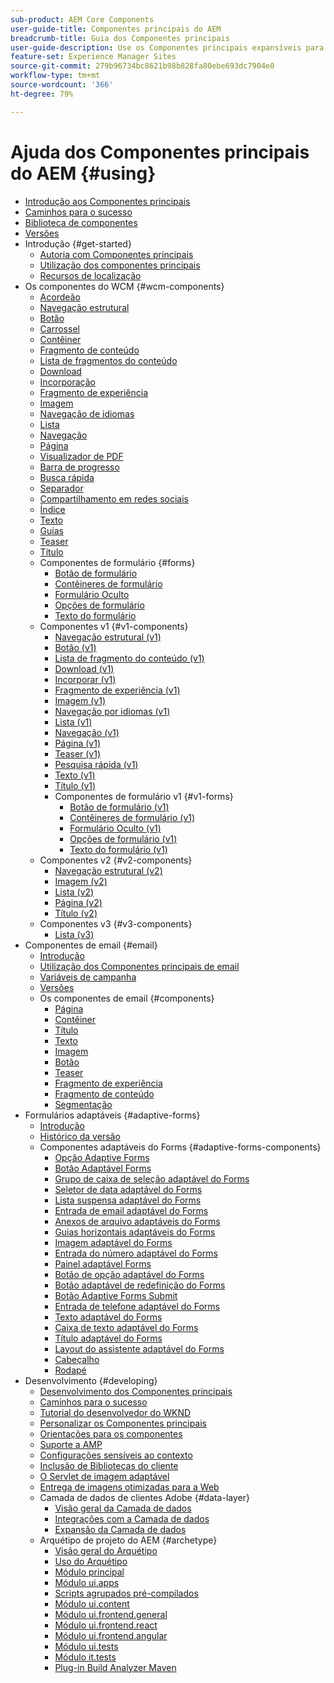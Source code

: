 ```yaml
---
sub-product: AEM Core Components
user-guide-title: Componentes principais do AEM
breadcrumb-title: Guia dos Componentes principais
user-guide-description: Use os Componentes principais expansíveis para permitir que os autores criem conteúdo facilmente.
feature-set: Experience Manager Sites
source-git-commit: 279b96734bc8621b98b828fa80ebe693dc7904e0
workflow-type: tm+mt
source-wordcount: '366'
ht-degree: 79%

---
```



# Ajuda dos Componentes principais do AEM {#using}

+ [Introdução aos Componentes principais ](introduction.md)
+ [Caminhos para o sucesso](developing/success.md)
+ [Biblioteca de componentes](https://adobe.com/go/aem_cmp_library_br)
+ [Versões](versions.md)
+ Introdução {#get-started}
   + [Autoria com Componentes principais](get-started/authoring.md)
   + [Utilização dos componentes principais](get-started/using.md)
   + [Recursos de localização](get-started/localization.md)
+ Os componentes do WCM {#wcm-components}
   + [Acordeão](components/accordion.md)
   + [Navegação estrutural](components/breadcrumb.md)
   + [Botão](components/button.md)
   + [Carrossel](components/carousel.md)
   + [Contêiner](components/container.md)
   + [Fragmento de conteúdo](components/content-fragment-component.md)
   + [Lista de fragmentos do conteúdo](components/content-fragment-list.md)
   + [Download](components/download.md)
   + [Incorporação](components/embed.md)
   + [Fragmento de experiência](components/experience-fragment.md)
   + [Imagem](components/image.md)
   + [Navegação de idiomas](components/language-navigation.md)
   + [Lista](components/list.md)
   + [Navegação](components/navigation.md)
   + [Página](components/page.md)
   + [Visualizador de PDF](components/pdf-viewer.md)
   + [Barra de progresso](components/progress-bar.md)
   + [Busca rápida](components/quick-search.md)
   + [Separador](components/separator.md)
   + [Compartilhamento em redes sociais](components/sharing.md)
   + [Índice](components/tableofcontents.md)
   + [Texto](components/text.md)
   + [Guias](components/tabs.md)
   + [Teaser](components/teaser.md)
   + [Título](components/title.md)
   + Componentes de formulário {#forms}
      + [Botão de formulário](components/forms/form-button.md)
      + [Contêineres de formulário](components/forms/form-container.md)
      + [Formulário Oculto](components/forms/form-hidden.md)
      + [Opções de formulário](components/forms/form-options.md)
      + [Texto do formulário](components/forms/form-text.md)
   + Componentes v1 {#v1-components}
      + [Navegação estrutural (v1)](components/v1/breadcrumb-v1.md)
      + [Botão (v1)](components/v1/button.md)
      + [Lista de fragmento do conteúdo (v1)](components/v1/content-fragment-list.md)
      + [Download (v1)](components/v1/download.md)
      + [Incorporar (v1)](components/v1/embed.md)
      + [Fragmento de experiência (v1)](components/v1/experience-fragment.md)
      + [Imagem (v1)](components/v1/image-v1.md)
      + [Navegação por idiomas (v1)](components/v1/language-navigation.md)
      + [Lista (v1)](components/v1/list-v1.md)
      + [Navegação (v1)](components/v1/navigation.md)
      + [Página (v1)](components/v1/page-v1.md)
      + [Teaser (v1)](components/v1/teaser.md)
      + [Pesquisa rápida (v1)](components/v1/quick-search.md)
      + [Texto (v1)](components/v1/text-v1.md)
      + [Título (v1)](components/v1/title-v1.md)
      + Componentes de formulário v1 {#v1-forms}
         + [Botão de formulário (v1)](components/v1/form-button-v1.md)
         + [Contêineres de formulário (v1)](components/v1/form-container-v1.md)
         + [Formulário Oculto (v1)](components/v1/form-hidden-v1.md)
         + [Opções de formulário (v1)](components/v1/form-options-v1.md)
         + [Texto do formulário (v1)](components/v1/form-text-v1.md)
   + Componentes v2 {#v2-components}
      + [Navegação estrutural (v2)](components/v2/breadcrumb.md)
      + [Imagem (v2)](components/v2/image.md)
      + [Lista (v2)](components/v2/list.md)
      + [Página (v2)](components/v2/page.md)
      + [Título (v2)](components/v2/title.md)
   + Componentes v3 {#v3-components}
      + [Lista (v3)](components/v3/list.md)
+ Componentes de email {#email}
   + [Introdução](/help/email/introduction.md)
   + [Utilização dos Componentes principais de email](/help/email/using.md)
   + [Variáveis de campanha](/help/email/campaign-variables.md)
   + [Versões](/help/email/versions.md)
   + Os componentes de email {#components}
      + [Página](/help/email/components/page.md)
      + [Contêiner](/help/email/components/container.md)
      + [Título](/help/email/components/title.md)
      + [Texto](/help/email/components/text.md)
      + [Imagem](/help/email/components/image.md)
      + [Botão](/help/email/components/button.md)
      + [Teaser](/help/email/components/teaser.md)
      + [Fragmento de experiência](/help/email/components/experience-fragment.md)
      + [Fragmento de conteúdo](/help/email/components/content-fragment.md)
      + [Segmentação](/help/email/components/segmentation.md)
+ Formulários adaptáveis {#adaptive-forms}
   + [Introdução](/help/adaptive-forms/introduction.md)
   + [Histórico da versão](/help/adaptive-forms/version.md)
   + Componentes adaptáveis do Forms {#adaptive-forms-components}
      + [Opção Adaptive Forms](/help/adaptive-forms/components/accordion.md)
      + [Botão Adaptável Forms](/help/adaptive-forms/components/button.md)
      + [Grupo de caixa de seleção adaptável do Forms](/help/adaptive-forms/components/checkbox-group.md)
      + [Seletor de data adaptável do Forms](/help/adaptive-forms/components/date-picker.md)
      + [Lista suspensa adaptável do Forms](/help/adaptive-forms/components/drop-down.md)
      + [Entrada de email adaptável do Forms](/help/adaptive-forms/components/email-input.md)
      + [Anexos de arquivo adaptáveis do Forms](/help/adaptive-forms/components/file-attachment.md)
      + [Guias horizontais adaptáveis do Forms](/help/adaptive-forms/components/horizontal-tabs.md)
      + [Imagem adaptável do Forms](/help/adaptive-forms/components/image.md)
      + [Entrada do número adaptável do Forms](/help/adaptive-forms/components/number-input.md)
      + [Painel adaptável Forms](/help/adaptive-forms/components/panel-container.md)
      + [Botão de opção adaptável do Forms](/help/adaptive-forms/components/radio-button.md)
      + [Botão adaptável de redefinição do Forms](/help/adaptive-forms/components/reset-button.md)
      + [Botão Adaptive Forms Submit](/help/adaptive-forms/components/submit-button.md)
      + [Entrada de telefone adaptável do Forms](/help/adaptive-forms/components/telephone-input.md)
      + [Texto adaptável do Forms](/help/adaptive-forms/components/text.md)
      + [Caixa de texto adaptável do Forms](/help/adaptive-forms/components/text-input.md)
      + [Título adaptável do Forms](/help/adaptive-forms/components/title.md)
      + [Layout do assistente adaptável do Forms](/help/adaptive-forms/components/wizard.md)
      + [Cabeçalho](/help/adaptive-forms/components/header.md)
      + [Rodapé](/help/adaptive-forms/components/footer.md)
+ Desenvolvimento {#developing}
   + [Desenvolvimento dos Componentes principais](developing/overview.md)
   + [Caminhos para o sucesso](https://experienceleague.adobe.com/docs/experience-manager-core-components/using/success.html?lang=pt-BR)
   + [Tutorial do desenvolvedor do WKND](https://experienceleague.adobe.com/docs/experience-manager-learn/getting-started-wknd-tutorial-develop/overview.html?lang=pt-BR)
   + [Personalizar os Componentes principais](developing/customizing.md)
   + [Orientações para os componentes](developing/guidelines.md)
   + [Suporte a AMP](developing/amp.md)
   + [Configurações sensíveis ao contexto](developing/context-aware-configs.md)
   + [Inclusão de Bibliotecas do cliente](developing/including-clientlibs.md)
   + [O Servlet de imagem adaptável](/help/developing/adaptive-image-servlet.md)
   + [Entrega de imagens otimizadas para a Web](/help/developing/web-optimized-image-delivery.md)
   + Camada de dados de clientes Adobe {#data-layer}
      + [Visão geral da Camada de dados](developing/data-layer/overview.md)
      + [Integrações com a Camada de dados](developing/data-layer/integrations.md)
      + [Expansão da Camada de dados](developing/data-layer/extending.md)
   + Arquétipo de projeto do AEM {#archetype}
      + [Visão geral do Arquétipo](developing/archetype/overview.md)
      + [Uso do Arquétipo](developing/archetype/using.md)
      + [Módulo principal](developing/archetype/core.md)
      + [Módulo ui.apps](developing/archetype/uiapps.md)
      + [Scripts agrupados pré-compilados](developing/archetype/precompiled-bundled-scripts.md)
      + [Módulo ui.content](developing/archetype/uicontent.md)
      + [Módulo ui.frontend.general](developing/archetype/uifrontend.md)
      + [Módulo ui.frontend.react](developing/archetype/uifrontend-react.md)
      + [Módulo ui.frontend.angular](developing/archetype/uifrontend-angular.md)
      + [Módulo ui.tests](developing/archetype/uitests.md)
      + [Módulo it.tests](developing/archetype/ittests.md)
      + [Plug-in Build Analyzer Maven](developing/archetype/build-analyzer-maven-plugin.md)
